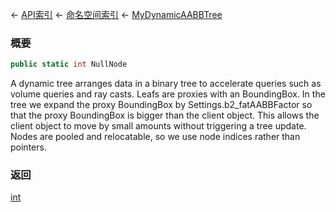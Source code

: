 ← [API索引](Api-Index) ← [命名空间索引](Namespace-Index) ← [MyDynamicAABBTree](VRageMath.MyDynamicAABBTree)

### 概要

```csharp
public static int NullNode
```

A dynamic tree arranges data in a binary tree to accelerate queries such as volume queries and ray casts. Leafs are proxies with an BoundingBox. In the tree we expand the proxy BoundingBox by Settings.b2_fatAABBFactor so that the proxy BoundingBox is bigger than the client object. This allows the client object to move by small amounts without triggering a tree update. Nodes are pooled and relocatable, so we use node indices rather than pointers.

### 返回

[int](https://docs.microsoft.com/en-us/dotnet/api/System.Int32?view=netframework-4.6)

